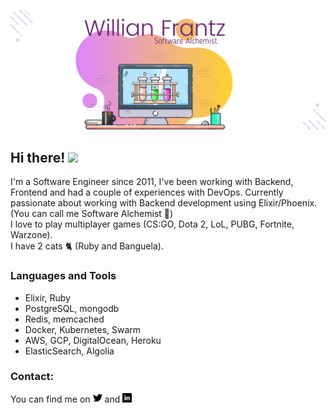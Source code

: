 <p align="center">
  <img src="https://raw.githubusercontent.com/WLSF/WLSF/main/cover.jpeg"></img>
</p>

## Hi there! <img src="https://raw.githubusercontent.com/iampavangandhi/iampavangandhi/master/gifs/Hi.gif" width="30px"></h2>

I'm a Software Engineer since 2011, I've been working with Backend, Frontend and had a couple of experiences with DevOps. Currently passionate about working with Backend development using Elixir/Phoenix. (You can call me Software Alchemist :purple_heart:)<br/>
I love to play multiplayer games (CS:GO, Dota 2, LoL, PUBG, Fortnite, Warzone).<br/>
I have 2 cats 🐈 (Ruby and Banguela).

### Languages and Tools

- Elixir, Ruby
- PostgreSQL, mongodb
- Redis, memcached
- Docker, Kubernetes, Swarm
- AWS, GCP, DigitalOcean, Heroku
- ElasticSearch, Algolia

### Contact:

You can find me on <a href="https://twitter.com/frantz_willian"><img src="https://raw.githubusercontent.com/WLSF/WLSF/main/twitter.png" width="15"></img></a> and <a href="https://www.linkedin.com/in/willianfrantz/"><img src="https://raw.githubusercontent.com/WLSF/WLSF/main/linkedin.png" width="15"></img></a>
